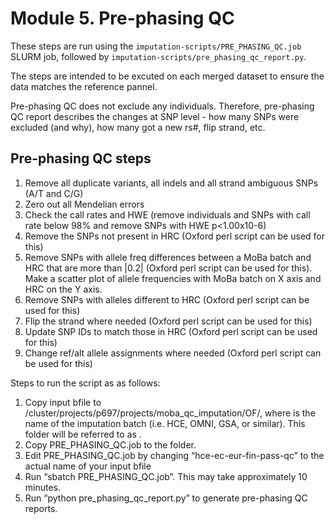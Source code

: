 # Module 5. Pre-phasing QC

These steps are run using the ``imputation-scripts/PRE_PHASING_QC.job`` SLURM job, followed by ``imputation-scripts/pre_phasing_qc_report.py``.

The steps are intended to be excuted on each merged dataset to ensure the data matches the reference pannel.

Pre-phasing QC does not exclude any individuals. Therefore, pre-phasing QC report describes the changes at SNP level - how many SNPs were excluded (and why), how many got a new rs#, flip strand, etc.

## Pre-phasing QC steps

1. Remove all duplicate variants, all indels and all strand ambiguous SNPs (A/T and C/G)
2. Zero out all Mendelian errors
3. Check the call rates and HWE (remove individuals and SNPs with call rate below 98% and remove SNPs with HWE p<1.00x10-6)
4. Remove the SNPs not present in HRC (Oxford perl script can be used for this)
5. Remove SNPs with allele freq differences between a MoBa batch and HRC that are more than |0.2| (Oxford perl script can be used for this). Make a scatter plot of allele frequencies with MoBa batch on X axis and HRC on the Y axis.
6. Remove SNPs with alleles different to HRC (Oxford perl script can be used for this)
7. Flip the strand where needed (Oxford perl script can be used for this)
8. Update SNP IDs to match those in HRC (Oxford perl script can be used for this)
9. Change ref/alt allele assignments where needed (Oxford perl script can be used for this)

Steps to run the script as as follows:

1. Copy input bfile to /cluster/projects/p697/projects/moba\_qc\_imputation/OF/<batch>, where <batch> is the name of the imputation batch (i.e. HCE, OMNI, GSA, or similar). This folder will be referred to as <ROOT>. 
1. Copy PRE\_PHASING\_QC.job to the <ROOT> folder.
1. Edit PRE\_PHASING\_QC.job by changing  “hce-ec-eur-fin-pass-qc”  to the actual name of your input bfile
1. Run “sbatch PRE\_PHASING\_QC.job”. This may take approximately 10 minutes. 
1. Run “python pre_phasing_qc_report.py” to generate pre-phasing QC reports.
